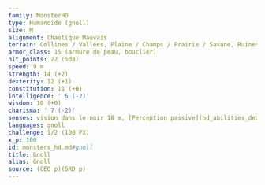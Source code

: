 ```yaml
---
family: MonsterHD
type: Humanoïde (gnoll)
size: M
alignment: Chaotique Mauvais
terrain: Collines / Vallées, Plaine / Champs / Prairie / Savane, Ruines extérieures
armor_class: 15 (armure de peau, bouclier)
hit_points: 22 (5d8)
speed: 9 m
strength: 14 (+2)
dexterity: 12 (+1)
constitution: 11 (+0)
intelligence: ' 6 (-2)'
wisdom: 10 (+0)
charisma: ' 7 (-2)'
senses: vision dans le noir 18 m, [Perception passive](hd_abilities_dexterity_perception_passive.md) 10
languages: gnoll
challenge: 1/2 (100 PX)
x_p: 100
id: monsters_hd.md#gnoll
title: Gnoll
alias: Gnoll
source: (CEO p)(SRD p)
---
```


